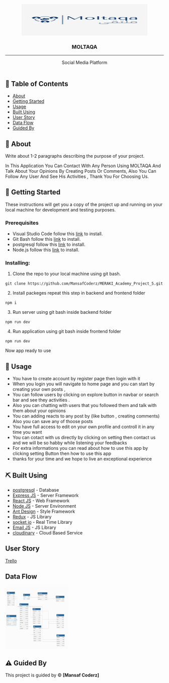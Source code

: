 <p align="center">

 <img width="400px" height="100px" src="./Preview.png" alt="MOLTAQA">
 
</p>

<h3 align="center">MOLTAQA
</h3>

---

<p align="center"> Social Media Platform
    <br> 
<!-- <a href=''>Demo</a> -->
    <br> 
</p>

## 📝 Table of Contents

- [About](#about)
- [Getting Started](#getting_started)
- [Usage](#usage)
- [Built Using](#built_using)
- [User Story](#user_story)
- [Data Flow](#data_flow)
- [Guided By](#guided_by)

## 🧐 About <a name = "about"></a>

Write about 1-2 paragraphs describing the purpose of your project.

In This Application You Can Contact With Any Person Using MOLTAQA And Talk About Your Opinions By Creating Posts Or Comments, Also You Can Follow Any User And See His Activities , Thank You For Choosing Us.

## 🏁 Getting Started <a name = "getting_started"></a>

These instructions will get you a copy of the project up and running on your local machine for development and testing purposes.

### Prerequisites

- Visual Studio Code follow this <a href='https://code.visualstudio.com/download'>link</a> to install.
- Git Bash follow this <a href='https://git-scm.com/downloads'>link</a> to install.
- postgresql follow this <a href='https://www.postgresql.org/download/'>link</a> to install.
- Node.js follow this <a href='https://nodejs.org/en/download/prebuilt-installer/current'>link</a> to install.

### Installing:

1. Clone the repo to your local machine using git bash.

```
git clone https://github.com/MansafCoderz/MERAKI_Academy_Project_5.git
```

2. Install packeges repeat this step in backend and frontend folder

```
npm i
```

3. Run server using git bash inside backend folder

```
npm run dev
```

4. Run application using git bash inside frontend folder

```
npm run dev
```

Now app ready to use

## 🎈 Usage <a name="usage"></a>





- You have to create account by register page then login with it 
- When you login you will navigate to home page and you can start by creating your own posts ,
- You can follow users by clicking on explore button in navbar or search bar and see they activities .
- Also you can chatting with users that you followed them and talk with them about your opinions
- You can adding reacts to any post by (like button , creating comments) Also you can save any of thoose posts
- You have full access to edit on your own profile and controll it in any time you want
- You can cotact with us directly by clicking on setting then contact us and we will be so habby while listening your feedbacks
- For extra informations you can read about how to use this app by clicking setting Button then how to use this app
- thanks for your time and we hope to live an exceptional experience
## ⛏️ Built Using <a name = "built_using"></a>

- [postgresql](https://www.postgresql.org/download) - Database
- [Express JS](https://expressjs.com/) - Server Framework
- [React JS](https://https://reactjs.org/) - Web Framework
- [Node JS](https://nodejs.org/en/) - Server Environment
- [Ant Design](https://ant.design/) - Style Framework
- [Redux](https://redux.js.org/) - JS Library 
- [socket io](https://socket.io/) - Real Time Library
- [Email JS](https://www.emailjs.com/) - JS Library 
- [cloudinary](https://cloudinary.com/) - Cloud Based Service
## User Story <a name = "#user_story"></a>


<a href='https://trello.com/b/54oM5x7R/mansaf-coderz'>Trello</a>

## Data Flow <a name = "#data_flow"></a>

<img width=200px height=200px src="./dataFlow.png" alt="data flow"></a>

## ⚠️ Guided By <a name = "guided_by"></a>

This project is guided by ©️ **[Mansaf Coderz]**